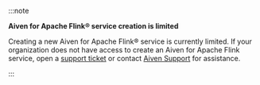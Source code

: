 :::note

**Aiven for Apache Flink® service creation is limited**

Creating a new Aiven for Apache Flink® service is currently limited.
If your organization does not have access to create an Aiven for Apache Flink service,
open a [support ticket](/docs/platform/howto/support#create-a-support-ticket) or
contact [Aiven Support](mailto:support@aiven.io) for assistance.

:::

